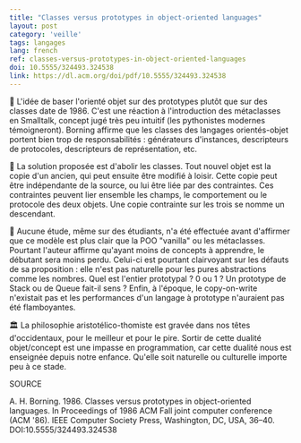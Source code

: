 ```yaml
---
title: "Classes versus prototypes in object-oriented languages"
layout: post
category: 'veille'
tags: langages
lang: french
ref: classes-versus-prototypes-in-object-oriented-languages
doi: 10.5555/324493.324538
link: https://dl.acm.org/doi/pdf/10.5555/324493.324538
---
```


🤯 L'idée de baser l'orienté objet sur des prototypes plutôt que sur des classes date de 1986. C'est une réaction à l'introduction des métaclasses en Smalltalk, concept jugé très peu intuitif (les pythonistes modernes témoigneront). Borning affirme que les classes des langages orientés-objet portent bien trop de responsabilités : générateurs d'instances, descripteurs de protocoles, descripteurs de représentation, etc.

📑 La solution proposée est d'abolir les classes. Tout nouvel objet est la copie d'un ancien, qui peut ensuite être modifié à loisir. Cette copie peut être indépendante de la source, ou lui être liée par des contraintes. Ces contraintes peuvent lier ensemble les champs, le comportement ou le protocole des deux objets. Une copie contrainte sur les trois se nomme un descendant.

🚫 Aucune étude, même sur des étudiants, n'a été effectuée avant d'affirmer que ce modèle est plus clair que la POO "vanilla" ou les métaclasses. Pourtant l'auteur affirme qu'ayant moins de concepts à apprendre, le débutant sera moins perdu. Celui-ci est pourtant clairvoyant sur les défauts de sa proposition : elle n'est pas naturelle pour les pures abstractions comme les nombres. Quel est l'entier prototypal ? 0 ou 1 ? Un prototype de Stack ou de Queue fait-il sens ? Enfin, à l'époque, le copy-on-write n'existait pas et les performances d'un langage à prototype n'auraient pas été flamboyantes.

🏛️ La philosophie aristotélico-thomiste est gravée dans nos têtes d'occidentaux, pour le meilleur et pour le pire. Sortir de cette dualité objet/concept est une impasse en programmation, car cette dualité nous est enseignée depuis notre enfance. Qu'elle soit naturelle ou culturelle importe peu à ce stade.

SOURCE

A. H. Borning. 1986. Classes versus prototypes in object-oriented languages. In Proceedings of 1986 ACM Fall joint computer conference (ACM '86). IEEE Computer Society Press, Washington, DC, USA, 36–40. DOI:10.5555/324493.324538